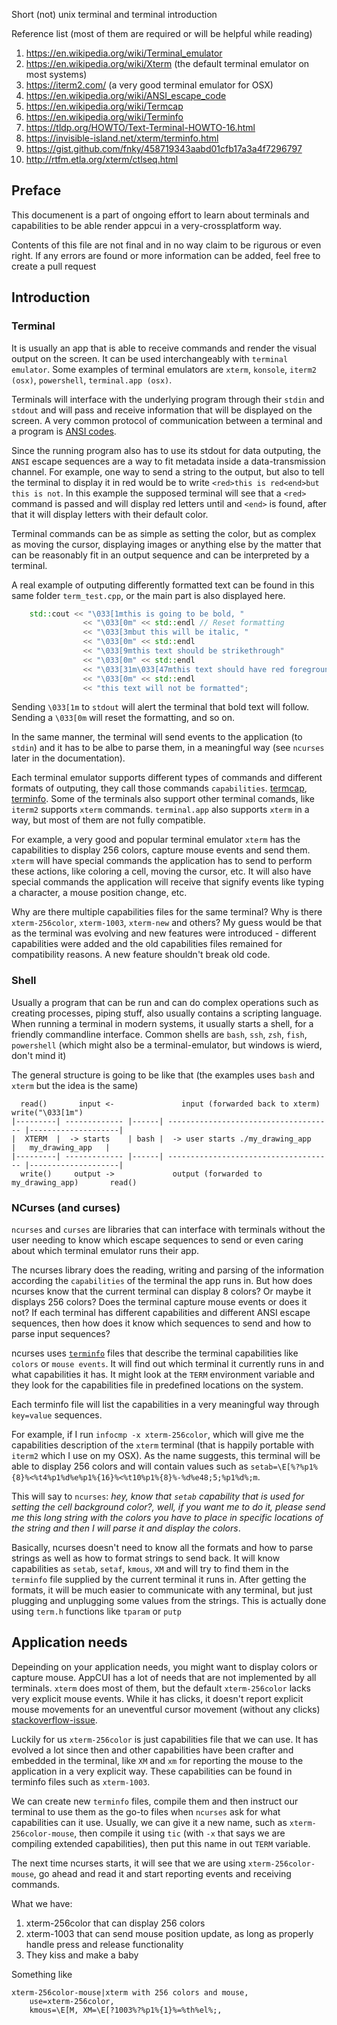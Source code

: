 Short (not) unix terminal and terminal introduction

Reference list (most of them are required or will be helpful while reading)
1. https://en.wikipedia.org/wiki/Terminal_emulator
2. https://en.wikipedia.org/wiki/Xterm (the default terminal emulator on most systems)
3. https://iterm2.com/ (a very good terminal emulator for OSX)
4. https://en.wikipedia.org/wiki/ANSI_escape_code
5. https://en.wikipedia.org/wiki/Termcap
6. https://en.wikipedia.org/wiki/Terminfo
7. https://tldp.org/HOWTO/Text-Terminal-HOWTO-16.html
8. https://invisible-island.net/xterm/terminfo.html
9. https://gist.github.com/fnky/458719343aabd01cfb17a3a4f7296797
10. http://rtfm.etla.org/xterm/ctlseq.html

## Preface
This documenent is a part of ongoing effort to learn about terminals and capabilities to
be able render appcui in a very-crossplatform way.

Contents of this file are not final and in no way claim to be rigurous or even right. If 
any errors are found or more information can be added, feel free to create a pull request

## Introduction

### Terminal
It is usually an app that is able to receive commands and render the visual output on the screen.
It can be used interchangeably with `terminal emulator`. Some examples of terminal emulators are
`xterm`, `konsole`, `iterm2 (osx)`, `powershell`, `terminal.app (osx)`.


Terminals will interface with the underlying program through their `stdin` and `stdout` and
will pass and receive information that will be displayed on the screen. A very common protocol 
of communication between a terminal and a program is [ANSI codes](https://en.wikipedia.org/wiki/ANSI_escape_code).

Since the running program also has to use its stdout for data outputing, the `ANSI` escape sequences are
a way to fit metadata inside a data-transmission channel. For example, one way to send a string to the output, but
also to tell the terminal to display it in red would be to write `<red>this is red<end>but this is not`. In this example
the supposed terminal will see that a `<red>` command is passed and will display red letters until and `<end>` is found, 
after that it will display letters with their default color.

Terminal commands can be as simple as setting the color, but as complex as moving the cursor, displaying images or
anything else by the matter that can be reasonably fit in an output sequence and can be interpreted by a terminal.

A real example of outputing differently formatted text can be found in this same folder `term_test.cpp`, or the
main part is also displayed here.

```cpp
    std::cout << "\033[1mthis is going to be bold, " 
                << "\033[0m" << std::endl // Reset formatting 
                << "\033[3mbut this will be italic, "
                << "\033[0m" << std::endl
                << "\033[9mthis text should be strikethrough"
                << "\033[0m" << std::endl
                << "\033[31m\033[47mthis text should have red foreground and white background"
                << "\033[0m" << std::endl
                << "this text will not be formatted";
```

Sending `\033[1m` to `stdout` will alert the terminal that bold text will follow. Sending a `\033[0m` will reset
the formatting, and so on.

In the same manner, the terminal will send events to the application (to `stdin`) and it has to be albe to parse them,
in a meaningful way (see `ncurses` later in the documentation).

Each terminal emulator supports different types of commands and different formats of outputing, they
call those commands `capabilities`. [termcap](https://en.wikipedia.org/wiki/Termcap), [terminfo](https://en.wikipedia.org/wiki/Terminfo). Some of the terminals also support other terminal comands, like `iterm2` supports `xterm` commands.
`terminal.app` also supports `xterm` in a way, but most of them are not fully compatible.


For example, a very good and popular terminal emulator `xterm` has the capabilities to display 256 colors, capture
mouse events and send them. `xterm` will have special commands the application has to send to perform these actions,
like coloring a cell, moving the cursor, etc. It will also have special commands the application will receive that
signify events like typing a character, a mouse position change, etc.

Why are there multiple capabilities files for the same terminal? Why is there `xterm-256color`, `xterm-1003`,
`xterm-new` and others? My guess would be that as the terminal was evolving and new features were introduced -
different capabilities were added and the old capabilities files remained for compatibility reasons. A new 
feature shouldn't break old code.

### Shell
Usually a program that can be run and can do complex operations such as creating processes, piping
stuff, also usually contains a scripting language. When running a terminal in modern systems, 
it usually starts a shell, for a friendly commandline interface. Common shells are `bash`, `ssh`, `zsh`,
`fish`, `powershell` (which might also be a terminal-emulator, but windows is wierd, don't mind it)

The general structure is going to be like that (the examples uses `bash` and `xterm` but the idea is the same)

```
  read()       input <-               input (forwarded back to xterm)       write("\033[1m")
|---------| ------------- |------| ------------------------------------- |--------------------|
|  XTERM  |  -> starts    | bash |  -> user starts ./my_drawing_app      |   my_drawing_app   |
|---------| ------------- |------| ------------------------------------- |--------------------|
  write()     output ->             output (forwarded to my_drawing_app)       read() 
```

### NCurses (and curses)

`ncurses` and `curses` are libraries that can interface with terminals without the user needing to
know which escape sequences to send or even caring about which terminal emulator runs their app.

The ncurses library does the reading, writing and parsing of the information according the `capabilities`
of the terminal the app runs in. But how does ncurses know that the current terminal can display 8 colors?
Or maybe it displays 256 colors? Does the terminal capture mouse events or does it not? If each terminal
has different capabilities and different ANSI escape sequences, then how does it know which sequences to send
and how to parse input sequences?

ncurses uses [`terminfo`](https://en.wikipedia.org/wiki/Terminfo) files that describe the terminal capabilities like `colors` or `mouse events`.
It will find out which terminal it currently runs in and what capabilities it has. It might look
at the `TERM` environment variable and they look for the capabilities file in predefined locations
on the system.

Each terminfo file will list the capabilities in a very meaningful way through `key=value` sequences.

For example, if I run `infocmp -x xterm-256color`, which will give me the capabilities description
of the `xterm` terminal (that is happily portable with `iterm2` which I use on my OSX). 
As the name suggests, this terminal will be able to display 256 colors and
will contain values such as `setab=\E[%?%p1%{8}%<%t4%p1%d%e%p1%{16}%<%t10%p1%{8}%-%d%e48;5;%p1%d%;m`.

This will say to `ncurses`: *hey, know that `setab` capability that is used for setting the cell background color?,
well, if you want me to do it, please send me this long string with the colors you have to place in specific 
locations of the string and then I will parse it and display the colors*.

Basically, ncurses doesn't need to know all the formats and how to parse strings as well as how to format strings to send back.
It will know capabilities as `setab`, `setaf`, `kmous`, `XM` and will try to find them in the `terminfo` file supplied
by the current terminal it runs in. After getting the formats, it will be much easier to communicate with any terminal,
but just plugging and unplugging some values from the strings. This is actually done using `term.h` functions like
`tparam` or `putp`


## Application needs

Depeinding on your application needs, you might want to display colors or capture mouse. 
AppCUI has a lot of needs that are not implemented by all terminals. `xterm` does most of them, but
the default `xterm-256color` lacks very explicit mouse events. While it has clicks, it doesn't report explicit
mouse movements for an uneventful cursor movement (without any clicks) [stackoverflow-issue](https://stackoverflow.com/questions/29020638/which-term-to-use-to-have-both-256-colors-and-mouse-move-events-in-python-curse).

Luckily for us `xterm-256color` is just capabilities file that we can use. It has evolved a lot since then 
and other capabilities have been crafter and embedded in the terminal, like `XM` and `xm` for reporting
the mouse to the application in a very explicit way. These capabilities can be found in terminfo files
such as `xterm-1003`. 

We can create new `terminfo` files, compile them and then instruct our terminal to use them as the
go-to files when `ncurses` ask for what capabilities can it use. Usually, we can give it a new name,
such as `xterm-256color-mouse`, then compile it using `tic` (with `-x` that says we are compiling
extended capabilities), then put this name in out `TERM` variable.

The next time ncurses starts, it will see that we are using `xterm-256color-mouse`, go ahead and read
it and start reporting events and receiving commands.


What we have:
1. xterm-256color that can display 256 colors
2. xterm-1003 that can send mouse position update, as long as properly handle press and release functionality
3. They kiss and make a baby

Something like

```
xterm-256color-mouse|xterm with 256 colors and mouse,
	use=xterm-256color,
	kmous=\E[M, XM=\E[?1003%?%p1%{1}%=%th%el%;,
```
